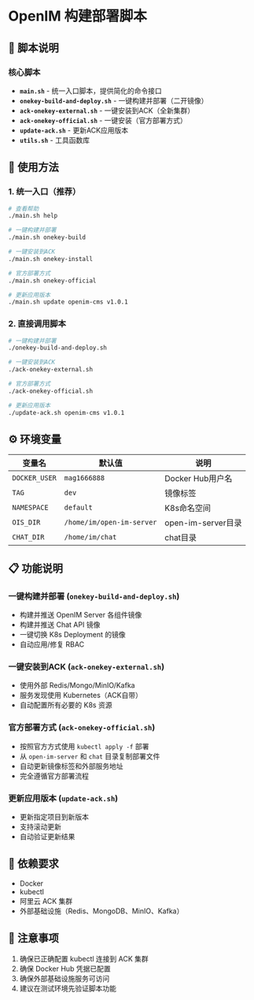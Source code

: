 # OpenIM 构建部署脚本

## 📁 脚本说明

### 核心脚本

- **`main.sh`** - 统一入口脚本，提供简化的命令接口
- **`onekey-build-and-deploy.sh`** - 一键构建并部署（二开镜像）
- **`ack-onekey-external.sh`** - 一键安装到ACK（全新集群）
- **`ack-onekey-official.sh`** - 一键安装（官方部署方式）
- **`update-ack.sh`** - 更新ACK应用版本
- **`utils.sh`** - 工具函数库

## 🚀 使用方法

### 1. 统一入口（推荐）

```bash
# 查看帮助
./main.sh help

# 一键构建并部署
./main.sh onekey-build

# 一键安装到ACK
./main.sh onekey-install

# 官方部署方式
./main.sh onekey-official

# 更新应用版本
./main.sh update openim-cms v1.0.1
```

### 2. 直接调用脚本

```bash
# 一键构建并部署
./onekey-build-and-deploy.sh

# 一键安装到ACK
./ack-onekey-external.sh

# 官方部署方式
./ack-onekey-official.sh

# 更新应用版本
./update-ack.sh openim-cms v1.0.1
```

## ⚙️ 环境变量

| 变量名 | 默认值 | 说明 |
|--------|--------|------|
| `DOCKER_USER` | `mag1666888` | Docker Hub用户名 |
| `TAG` | `dev` | 镜像标签 |
| `NAMESPACE` | `default` | K8s命名空间 |
| `OIS_DIR` | `/home/im/open-im-server` | open-im-server目录 |
| `CHAT_DIR` | `/home/im/chat` | chat目录 |

## 📋 功能说明

### 一键构建并部署 (`onekey-build-and-deploy.sh`)
- 构建并推送 OpenIM Server 各组件镜像
- 构建并推送 Chat API 镜像
- 一键切换 K8s Deployment 的镜像
- 自动应用/修复 RBAC

### 一键安装到ACK (`ack-onekey-external.sh`)
- 使用外部 Redis/Mongo/MinIO/Kafka
- 服务发现使用 Kubernetes（ACK自带）
- 自动配置所有必要的 K8s 资源

### 官方部署方式 (`ack-onekey-official.sh`)
- 按照官方方式使用 `kubectl apply -f` 部署
- 从 `open-im-server` 和 `chat` 目录复制部署文件
- 自动更新镜像标签和外部服务地址
- 完全遵循官方部署流程

### 更新应用版本 (`update-ack.sh`)
- 更新指定项目到新版本
- 支持滚动更新
- 自动验证更新结果

## 🔧 依赖要求

- Docker
- kubectl
- 阿里云 ACK 集群
- 外部基础设施（Redis、MongoDB、MinIO、Kafka）

## 📝 注意事项

1. 确保已正确配置 kubectl 连接到 ACK 集群
2. 确保 Docker Hub 凭据已配置
3. 确保外部基础设施服务可访问
4. 建议在测试环境先验证脚本功能
